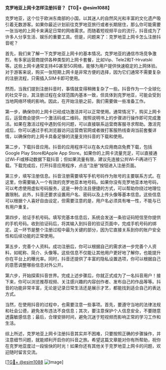 **克罗地亚上网卡怎样注册抖音？【TG💪+ @esim1088】**

克罗地亚，这个位于欧洲东南部的小国，以其迷人的自然风光和丰富的文化遗产吸引着无数游客。如果你最近计划前往克罗地亚旅行或者长期居住，那么你可能需要一张当地的上网卡来满足日常的网络需求。而随着短视频平台的流行，抖音成为了许多人分享生活、娱乐的重要工具。但是，问题来了：克罗地亚上网卡怎么注册抖音呢？

首先，我们来了解一下克罗地亚上网卡的基本情况。克罗地亚的通信市场竞争激烈，有多家运营商提供各种类型的上网卡套餐，比如Vip、Tele2和T-Hrvatski等。这些上网卡通常支持4G甚至5G网络，能够为用户提供快速稳定的上网体验。对于游客来说，购买一张短期上网卡是非常方便的选择，因为它们通常不需要复杂的注册流程，只需插入SIM卡即可使用。

然而，当我们提到注册抖音时，事情就变得稍微复杂了一些。抖音作为一个全球化的社交平台，其注册过程在全球范围内基本一致，但具体到克罗地亚，可能会受到当地网络环境的影响。因此，在开始注册之前，我们需要做一些准备工作。

第一步，确保你的上网卡已经成功激活并可以正常使用。通常情况下，购买上网卡后，运营商会提供一个激活码或二维码，按照说明书上的步骤进行操作即可完成激活。如果在激活过程中遇到任何问题，可以直接联系运营商客服寻求帮助。激活完成后，你可以通过手机浏览器访问运营商官网或者拨打客服热线查询当前套餐详情，以确保你的上网卡具备足够的流量支持抖音的下载和使用。

第二步，下载抖音应用。抖音的应用程序可以在各大应用商店免费下载，包括Google Play Store和Apple App Store。如果你的上网卡流量充足，可以直接通过Wi-Fi或移动数据下载抖音；但如果流量有限，建议先连接公共Wi-Fi再进行下载。下载完成后，打开抖音应用程序，点击“注册”按钮进入注册页面。

第三步，填写注册信息。抖音注册需要填写手机号码作为账号的主要联系方式。在这里，你需要输入一个有效的克罗地亚本地号码。如果你没有克罗地亚本地号码，可以考虑使用虚拟号码服务，这是一种合法且便捷的方式，可以帮助你绕过地理位置限制。此外，抖音还要求设置用户名、密码以及上传头像等基本信息。这些信息可以根据个人喜好自由设定，但需要注意的是，用户名必须具有唯一性，不能与已有用户重复。

第四步，验证手机号码。填写完基本信息后，系统会发送一条验证码短信至你提供的手机号码。收到验证码后，将其输入到抖音的验证页面中，完成手机号码的绑定。这一环节是整个注册过程中最为关键的部分，因为它直接关系到你的账户安全性和后续功能的正常使用。

第五步，完善个人资料。成功注册后，你可以根据自己的需求进一步完善个人资料，如昵称、简介、头像等。这些信息不仅能让其他用户更好地了解你，也能提升你在平台上的曝光率。同时，抖音还提供了丰富的隐私设置选项，你可以根据自己的意愿调整哪些信息对外公开。

第六步，开始探索抖音世界。完成上述步骤后，你就正式成为了一名抖音用户！接下来，你可以浏览推荐视频、关注感兴趣的内容创作者、发布自己的作品等等。抖音的功能非常丰富，无论是记录日常生活还是展示才艺，都能找到适合自己的表达方式。

当然，在使用抖音的过程中，也需要注意一些事项。首先，要遵守当地的法律法规和社会公德，避免发布违法不良信息；其次，要注意保护个人信息安全，不要随意透露敏感信息；最后，合理安排时间，避免沉迷于短视频而影响正常的学习工作和生活。

综上所述，克罗地亚上网卡注册抖音其实并不困难，只要按照正确的步骤操作，并注意细节问题，就能顺利开启你的抖音之旅。希望这篇文章能对你有所帮助，祝你在克罗地亚度过一段愉快的时光！如果你还有其他关于克罗地亚上网卡的问题，欢迎随时留言交流。

[[TG💪+ @esim1088](https://t.me/s/esim1088) ![Image](https://i.postimg.cc/4NQfJmqS/Snipaste-2025-05-13-00-14-12.png)]